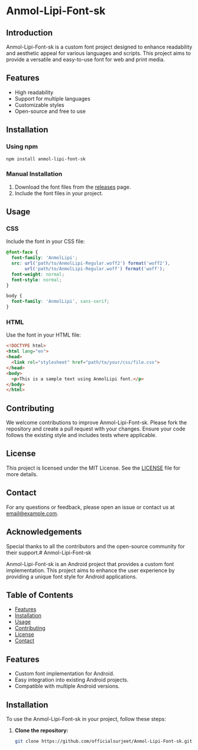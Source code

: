 # Anmol-Lipi-Font-sk

## Introduction
Anmol-Lipi-Font-sk is a custom font project designed to enhance readability and aesthetic appeal for various languages and scripts. This project aims to provide a versatile and easy-to-use font for web and print media.

## Features
- High readability
- Support for multiple languages
- Customizable styles
- Open-source and free to use

## Installation
### Using npm
```sh
npm install anmol-lipi-font-sk
```
### Manual Installation
1. Download the font files from the [releases](https://github.com/officialsurjeet/Anmol-Lipi-Font-sk/releases) page.
2. Include the font files in your project.

## Usage
### CSS
Include the font in your CSS file:
```css
@font-face {
  font-family: 'AnmolLipi';
  src: url('path/to/AnmolLipi-Regular.woff2') format('woff2'),
       url('path/to/AnmolLipi-Regular.woff') format('woff');
  font-weight: normal;
  font-style: normal;
}

body {
  font-family: 'AnmolLipi', sans-serif;
}
```
### HTML
Use the font in your HTML file:
```html
<!DOCTYPE html>
<html lang="en">
<head>
  <link rel="stylesheet" href="path/to/your/css/file.css">
</head>
<body>
  <p>This is a sample text using AnmolLipi font.</p>
</body>
</html>
```

## Contributing
We welcome contributions to improve Anmol-Lipi-Font-sk. Please fork the repository and create a pull request with your changes. Ensure your code follows the existing style and includes tests where applicable.

## License
This project is licensed under the MIT License. See the [LICENSE](LICENSE) file for more details.

## Contact
For any questions or feedback, please open an issue or contact us at [email@example.com](mailto:email@example.com).

## Acknowledgements
Special thanks to all the contributors and the open-source community for their support.# Anmol-Lipi-Font-sk

Anmol-Lipi-Font-sk is an Android project that provides a custom font implementation. This project aims to enhance the user experience by providing a unique font style for Android applications.

## Table of Contents
- [Features](#features)
- [Installation](#installation)
- [Usage](#usage)
- [Contributing](#contributing)
- [License](#license)
- [Contact](#contact)

## Features
- Custom font implementation for Android.
- Easy integration into existing Android projects.
- Compatible with multiple Android versions.

## Installation
To use the Anmol-Lipi-Font-sk in your project, follow these steps:

1. **Clone the repository:**
   ```bash
   git clone https://github.com/officialsurjeet/Anmol-Lipi-Font-sk.git
